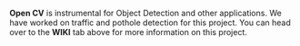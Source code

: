 **Open CV** is instrumental for Object Detection and other applications. We have worked on traffic and pothole detection for this project. You can head over to the **WIKI** tab above for more information on this project. 
